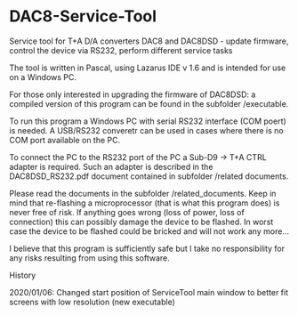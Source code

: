 # DAC8-Service-Tool
Service tool for T+A D/A converters DAC8 and DAC8DSD - update firmware, control the device via RS232, perform different service tasks

The tool is written in Pascal, using Lazarus IDE v 1.6 and is intended for use on a Windows PC.

For those only interested in upgrading the firmware of DAC8DSD:
a compiled version of this program can be found in the subfolder /executable.

To run this program a Windows PC with serial RS232 interface (COM poert) is needed.
A USB/RS232 converetr can be used in cases where there is no COM port available on the PC.

To connect the PC to the RS232 port of the PC a Sub-D9 -> T+A CTRL adapter is required.
Such an adapter is described in the DAC8DSD_RS232.pdf document contained in subfolder /related documents.

Please read the documents in the subfolder /related_documents.
Keep in mind that re-flashing a microprocessor (that is what this program does) 
is never free of risk. If anything goes wrong (loss of power, loss of connection) 
this can possibly damage the device to be flashed.
In worst case the device to be flashed could be bricked and will not work any more...

I believe that this program is sufficiently safe but I take no responsibility for any 
risks resulting from using this software.



History

2020/01/06: Changed start position of ServiceTool main window to better fit screens with low resolution (new executable)

